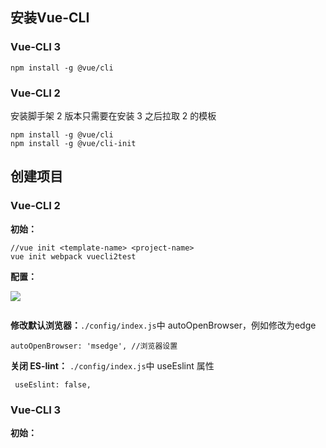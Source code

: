 ## 安装Vue-CLI

### Vue-CLI 3

```
npm install -g @vue/cli
```

### Vue-CLI 2

安装脚手架 2 版本只需要在安装 3 之后拉取 2 的模板

```
npm install -g @vue/cli
npm install -g @vue/cli-init
```

## 创建项目

### Vue-CLI 2

**初始：**

```
//vue init <template-name> <project-name>
vue init webpack vuecli2test
```

**配置：**

![](https://cdn.jsdelivr.net/gh/qianfanguojin/ImageHosting_1/others/20210118204206.png)

```

```

**修改默认浏览器：**`./config/index.js`中 autoOpenBrowser，例如修改为edge

```
autoOpenBrowser: 'msedge', //浏览器设置
```

**关闭 ES-lint：** `./config/index.js`中  useEslint 属性

```
 useEslint: false,
```

### Vue-CLI 3

**初始：**

```

```

